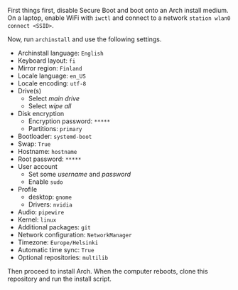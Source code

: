 First things first, disable Secure Boot and boot onto an Arch install medium.
On a laptop, enable WiFi with `iwctl` and connect to a network `station wlan0 connect <SSID>`.

Now, run `archinstall` and use the following settings.

- Archinstall language: `English`
- Keyboard layout: `fi`
- Mirror region: `Finland`
- Locale language: `en_US`
- Locale encoding: `utf-8`
- Drive(s)
  - Select *main drive*
  - Select *wipe all*
- Disk encryption
  - Encryption password: `*****`
  - Partitions: `primary`
- Bootloader: `systemd-boot`
- Swap: `True`
- Hostname: `hostname`
- Root password: `*****`
- User account
  - Set some *username* and *password*
  - Enable `sudo`
- Profile
  - desktop: `gnome`
  - Drivers: `nvidia`
- Audio: `pipewire`
- Kernel: `linux`
- Additional packages: `git`
- Network configuration: `NetworkManager`
- Timezone: `Europe/Helsinki`
- Automatic time sync: `True`
- Optional repositories: `multilib`

Then proceed to install Arch. When the computer reboots, clone this repository and run the install script.
